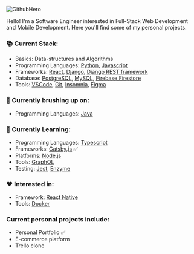  ![GithubHero](https://user-images.githubusercontent.com/9547354/91645422-4d4b0480-ea1b-11ea-9070-b7c8b162f5a4.png)

Hello! I'm a Software Engineer interested in Full-Stack Web Development and Mobile Development. Here you'll find some of my personal projects.

### :books: Current Stack:

- Basics: Data-structures and Algorithms
- Programming Languages: [Python](https://www.python.org/), [Javascript](https://www.javascript.com/)
- Frameworks: [React](https://reactjs.org/), [Django](https://www.djangoproject.com/), [Django REST framework](https://www.django-rest-framework.org/)
- Database: [PostgreSQL](https://www.postgresql.org/), [MySQL](https://www.mysql.com/), [Firebase Firestore](https://firebase.google.com/)
- Tools: [VSCode](https://code.visualstudio.com/), [Git](https://www.github.com/), [Insomnia](https://insomnia.rest/), [Figma](https://www.figma.com/)

### :art: Currently brushing up on:

- Programming Languages: [Java](https://www.java.com/en/)

### :dart: Currently Learning:

- Programming Languages: [Typescript](https://www.typescriptlang.org/)
- Frameworks: [Gatsby.js](https://www.gatsbyjs.org/) :white_check_mark:
- Platforms: [Node.js](https://nodejs.org/en/)
- Tools: [GraphQL](https://graphql.org/)
- Testing: [Jest](https://jestjs.io/), [Enzyme](https://enzymejs.github.io/enzyme/)

### :hearts: Interested in:

- Framework: [React Native](https://reactnative.dev/)
- Tools: [Docker](https://www.docker.com/)

### Current personal projects include:

- Personal Portfolio :white_check_mark:
- E-commerce platform
- Trello clone

